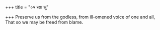 +++
title = "०५ रक्षा सु"

+++
Preserve us from the godless, from ill-omened voice of one and all,  
     That so we may be freed from blame.